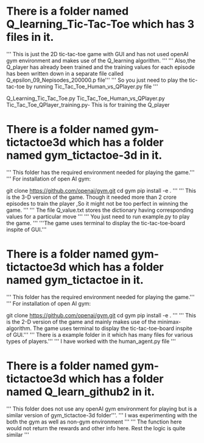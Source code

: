 # There is a folder named Q_learning_Tic-Tac-Toe which has 3 files in it. 
''' This is just the 2D tic-tac-toe game with GUI and has not used openAI gym environment and makes use of the Q_learning algorithm. '''
''' Also,the Q_player has already been trained and the training values for each episode has been written down in a separate file called Q_epsilon_09_Nepisodes_200000.p  file'''
''' So you just need to play the tic-tac-toe by running Tic_Tac_Toe_Human_vs_QPlayer.py file '''


Q_Learning_Tic_Tac_Toe.py
Tic_Tac_Toe_Human_vs_QPlayer.py
Tic_Tac_Toe_QPlayer_training.py- This is for training the Q_player

# There is a folder named gym-tictactoe3d which has a folder named gym_tictactoe-3d in it. 
''' This folder has the required environment needed for playing the game.'''
''' For installation of open AI gym:
    
git clone https://github.com/openai/gym.git
cd gym
pip install -e .
'''
''' This is the 3-D version of the game. Though it needed more than 2 crore episodes to train the player ,So it might not be too perfect in winning the game. '''
''' The file Q_value.txt stores the dictionary having corresponding values for a particular move '''
''' You just need to run example.py to play the game. '''
'''The game uses terminal to display the tic-tac-toe-board inspite of GUI.'''

# There is a folder named gym-tictactoe3d which has a folder named gym_tictactoe in it. 
''' This folder has the required environment needed for playing the game.'''
''' For installation of open AI gym:
    
git clone https://github.com/openai/gym.git
cd gym
pip install -e .
'''
''' This is the 2-D version of the game and mainly makes use of the minimax-algorithm. The game uses terminal to display the tic-tac-toe-board inspite of GUI.'''
''' There is a example folder in it which has many files for various types of players.'''
''' I have worked with the human_agent.py file '''

# There is a folder named gym-tictactoe3d which has a folder named Q_learn_github2 in it. 
''' This folder does not use any openAI gym environment for playing but is a similar version of gym_tictactoe-3d folder'''. 
''' I was experimenting with the both the gym as well as non-gym environment '''
''' The function here would not return the rewards and other info here. Rest the logic is quite similar '''






